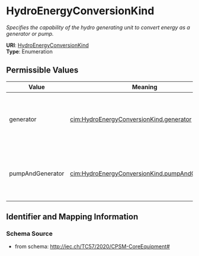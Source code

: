 # HydroEnergyConversionKind




_Specifies the capability of the hydro generating unit to convert energy as a generator or pump._



**URI**: [HydroEnergyConversionKind](HydroEnergyConversionKind)<br />
**Type**: Enumeration

## Permissible Values

| Value | Meaning | Description |
| --- | --- | --- |
| generator | [cim:HydroEnergyConversionKind.generator](http://iec.ch/TC57/CIM100#HydroEnergyConversionKind.generator) | Able to generate power, but not able to pump water for energy storage |
| pumpAndGenerator | [cim:HydroEnergyConversionKind.pumpAndGenerator](http://iec.ch/TC57/CIM100#HydroEnergyConversionKind.pumpAndGenerator) | Able to both generate power and pump water for energy storage |








## Identifier and Mapping Information







### Schema Source


* from schema: http://iec.ch/TC57/2020/CPSM-CoreEquipment#




